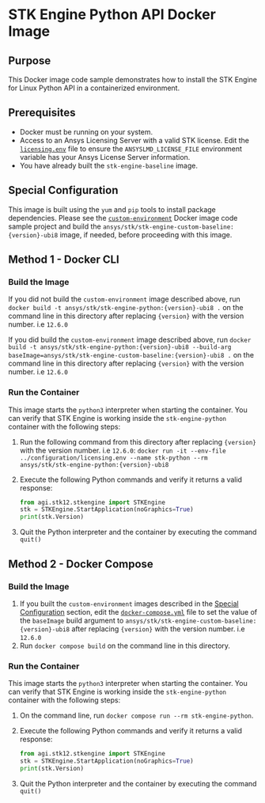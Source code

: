 # STK Engine Python API Docker Image

## Purpose

This Docker image code sample demonstrates how to install the STK Engine for Linux Python API in a containerized environment.

## Prerequisites

* Docker must be running on your system.
* Access to an Ansys Licensing Server with a valid STK license. Edit the [`licensing.env`](../configuration/licensing.env) file to ensure the `ANSYSLMD_LICENSE_FILE` environment variable has your Ansys License Server information.
* You have already built the `stk-engine-baseline` image.

## Special Configuration

This image is built using the `yum` and `pip` tools to install package dependencies. Please see the [`custom-environment`](../custom-environment/README.md) Docker image code sample project and build the `ansys/stk/stk-engine-custom-baseline:{version}-ubi8` image, if needed, before proceeding with this image.

## Method 1 - Docker CLI

### Build the Image

If you did not build the `custom-environment` image described above, run `docker build -t ansys/stk/stk-engine-python:{version}-ubi8 .` on the command line in this directory after replacing `{version}` with the version number. i.e `12.6.0`

If you did build the `custom-environment` image described above, run `docker build -t ansys/stk/stk-engine-python:{version}-ubi8 --build-arg baseImage=ansys/stk/stk-engine-custom-baseline:{version}-ubi8 .` on the command line in this directory after replacing `{version}` with the version number. i.e `12.6.0`

### Run the Container

This image starts the `python3` interpreter when starting the container.  You can verify that STK Engine is working inside the `stk-engine-python` container with the following steps:

1. Run the following command from this directory after replacing `{version}` with the version number. i.e `12.6.0`:
`docker run -it --env-file ../configuration/licensing.env --name stk-python --rm ansys/stk/stk-engine-python:{version}-ubi8`
2. Execute the following Python commands and verify it returns a valid response:

    ```python
    from agi.stk12.stkengine import STKEngine
    stk = STKEngine.StartApplication(noGraphics=True)
    print(stk.Version)
    ```

3. Quit the Python interpreter and the container by executing the command `quit()`

## Method 2 - Docker Compose

### Build the Image

1. If you built the `custom-environment` images described in the [Special Configuration](#special-configuration) section, edit the [`docker-compose.yml`](./docker-compose.yml) file to set the value of the `baseImage` build argument to `ansys/stk/stk-engine-custom-baseline:{version}-ubi8` after replacing `{version}` with the version number. i.e `12.6.0`
2. Run `docker compose build` on the command line in this directory.

### Run the Container

This image starts the `python3` interpreter when starting the container.  You can verify that STK Engine is working inside the `stk-engine-python` container with the following steps:

1. On the command line, run `docker compose run --rm stk-engine-python`.
2. Execute the following Python commands and verify it returns a valid response:

    ```python
    from agi.stk12.stkengine import STKEngine
    stk = STKEngine.StartApplication(noGraphics=True)
    print(stk.Version)
    ```

3. Quit the Python interpreter and the container by executing the command `quit()`
